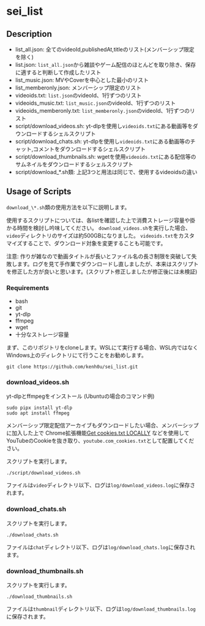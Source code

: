 # sei_list

## Description

- list_all.json: 全てのvideoId,publishedAt,titleのリスト(メンバーシップ限定を除く)
- list.json: `list_all.json`から雑談やゲーム配信のほとんどを取り除き、保存に適すると判断して作成したリスト
- list_music.json: MVやCoverを中心とした最小のリスト
- list_memberonly.json: メンバーシップ限定のリスト
- videoids.txt: `list.json`のvideoId、1行ずつのリスト
- videoids_music.txt: `list_music.json`のvideoId、1行ずつのリスト
- videoids_memberonly.txt: `list_memberonly.json`のvideoId、1行ずつのリスト
- script/download_videos.sh: yt-dlpを使用し`videoids.txt`にある動画等をダウンロードするシェルスクリプト
- script/download_chats.sh: yt-dlpを使用し`videoids.txt`にある動画等のチャット,コメントをダウンロードするシェルスクリプト
- script/download_thumbnails.sh: wgetを使用`videoids.txt`にある配信等のサムネイルをダウンロードするシェルスクリプト
- script/download_\*.sh類: 上記3つと用法は同じで、使用するvideoidsの違い

## Usage of Scripts

`download_\*.sh`類の使用方法を以下に説明します。

使用するスクリプトについては、各listを確認した上で消費ストレージ容量や掛かる時間を検討し吟味してください。
`download_videos.sh`を実行した場合、`video`ディレクトリのサイズは約500GBになりました。
`videoids.txt`をカスタマイズすることで、ダウンロード対象を変更することも可能です。

注意: 作りが雑なので動画タイトルが長いとファイル名の長さ制限を突破して失敗します。ログを見て手作業でダウンロードし直しましたが、本来はスクリプトを修正した方が良いと思います。(スクリプト修正しましたが修正後には未検証)

### Requirements

- bash
- git
- yt-dlp
- ffmpeg
- wget
- 十分なストレージ容量

まず、このリポジトリをcloneします。WSLにて実行する場合、WSL内ではなくWindows上のディレクトリにて行うことをお勧めします。
```
git clone https://github.com/kenh0u/sei_list.git
```

### download_videos.sh

yt-dlpとffmpegをインストール (Ubuntuの場合のコマンド例)

```
sudo pipx install yt-dlp
sudo apt install ffmpeg
```

メンバーシップ限定配信アーカイブもダウンロードしたい場合、メンバーシップに加入した上で
Chrome拡張機能[Get cookies.txt LOCALLY](https://chrome.google.com/webstore/detail/get-cookiestxt-locally/cclelndahbckbenkjhflpdbgdldlbecc)
などを使用してYouTubeのCookieを抜き取り、`youtube.com_cookies.txt`として配置してください。

スクリプトを実行します。

```
./script/download_videos.sh
```

ファイルは`video`ディレクトリ以下、ログは`log/download_videos.log`に保存されます。

### download_chats.sh

スクリプトを実行します。

```
./download_chats.sh
```

ファイルは`chat`ディレクトリ以下、ログは`log/download_chats.log`に保存されます。

### download_thumbnails.sh

スクリプトを実行します。

```
./download_thumbnails.sh
```

ファイルは`thumbnail`ディレクトリ以下、ログは`log/download_thumbnails.log`に保存されます。
